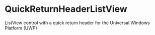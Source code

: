 # QuickReturnHeaderListView
ListView control with a quick return header for the Universal Windows Platform (UWP)
